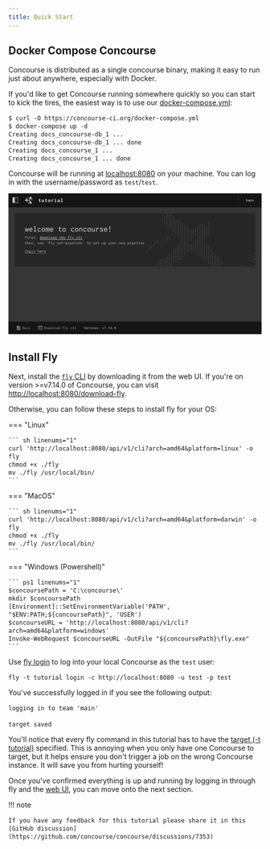 ```yaml
---
title: Quick Start
---
```


## Docker Compose Concourse

Concourse is distributed as a single concourse binary, making it easy to run just about anywhere, especially with
Docker.

If you'd like to get Concourse running somewhere quickly so you can start to kick the tires, the easiest way is to use
our [docker-compose.yml](https://concourse-ci.org/docker-compose.yml):

```
$ curl -O https://concourse-ci.org/docker-compose.yml
$ docker-compose up -d
Creating docs_concourse-db_1 ...
Creating docs_concourse-db_1 ... done
Creating docs_concourse_1 ...
Creating docs_concourse_1 ... done
```

Concourse will be running at [localhost:8080](http://localhost:8080/) on your machine. You can log in with the
username/password as `test`/`test`.

![Concourse Landing Page](assets/welcome-screen.png)

## Install Fly

Next, install the [`fly` CLI](https://concourse-ci.org/fly.html) by downloading it from the web UI. If you're on
version >=v7.14.0 of Concourse, you can visit [http://localhost:8080/download-fly](http://localhost:8080/download-fly).

Otherwise, you can follow these steps to install fly for your OS:

=== "Linux"

    ``` sh linenums="1"
    curl 'http://localhost:8080/api/v1/cli?arch=amd64&platform=linux' -o fly
    chmod +x ./fly
    mv ./fly /usr/local/bin/
    ```

=== "MacOS"

    ``` sh linenums="1"
    curl 'http://localhost:8080/api/v1/cli?arch=amd64&platform=darwin' -o fly
    chmod +x ./fly
    mv ./fly /usr/local/bin/
    ```
=== "Windows (Powershell)"

    ``` ps1 linenums="1"
    $concoursePath = 'C:\concourse\'
    mkdir $concoursePath
    [Environment]::SetEnvironmentVariable('PATH', "$ENV:PATH;${concoursePath}", 'USER')
    $concourseURL = 'http://localhost:8080/api/v1/cli?arch=amd64&platform=windows'
    Invoke-WebRequest $concourseURL -OutFile "${concoursePath}\fly.exe"
    ```

Use [fly login](https://concourse-ci.org/fly.html#fly-login) to log into your local Concourse as the `test` user:

```
fly -t tutorial login -c http://localhost:8080 -u test -p test
```

You've successfully logged in if you see the following output:

```
logging in to team 'main'

target saved
```

You'll notice that every fly command in this tutorial has to have
the [target (-t tutorial)](https://concourse-ci.org/fly.html#fly-targets) specified. This is annoying when you only have
one Concourse to target, but it helps ensure you don't trigger a job on the wrong Concourse instance. It will save you
from hurting yourself!

Once you've confirmed everything is up and running by logging in through fly and the [web UI](http://localhost:8080/),
you can move onto the next section.

!!! note

    If you have any feedback for this tutorial please share it in this 
    [GitHub discussion](https://github.com/concourse/concourse/discussions/7353)